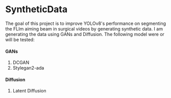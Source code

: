 # SyntheticData

The goal of this project is to improve YOLOv8's performance on segmenting the FLIm aiming beam in 
surgical videos by generating synthetic data. I am generating the data using GANs and Diffusion.
The following model were or will be tested:

#### GANs
1. DCGAN
2. Stylegan2-ada

#### Diffusion
1. Latent Diffusion
